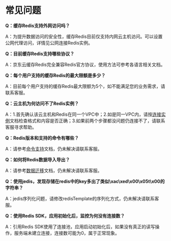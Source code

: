 # 常见问题

**Q：缓存Redis支持外网访问吗？**

A：为提升数据访问的安全性，缓存Redis目前仅支持内网云主机访问。可以设置公网代理访问，详情见公网连接Redis实例。


**Q：目前缓存Redis支持哪些协议？**

A：京东云缓存Redis完全兼容Redis官方协议，使用方法可参考各语言相关文档。


**Q：每个用户支持的缓存Redis的最大限额是多少？**

A：目前每个用户支持的缓存Redis最大限额为5个，如不能满足您的业务需求，请联系客服。

**Q：云主机为何访问不了Redis实例？**

A：1.首先确认该云主机和Redis在同一个VPC中；2.如是同一VPC内，请按[连接实例](https://docs.jdcloud.com/cn/jcs-for-redis/connect-instances)文档检查格式和内容是否正确；3.如果前两个步骤都没问题仍连接不了，请联系客服寻求帮助。


**Q：Redis版本和支持的命令有哪些？**

A：请参考[命令支持](https://docs.jdcloud.com/cn/jcs-for-redis/command-supported)文档，仍未解决请联系客服。


**Q：如何将Redis数据导入导出？**

A：请参考[数据迁移](https://docs.jdcloud.com/cn/jcs-for-redis/data-migration)文档，仍未解决请联系客服。

**Q：使用jedis，发现存储在redis中的key多出了类似\xac\xed\x00\x05t\x00的字符串？**

A：jedis序列化问题，请修改redisTemplate的序列化方式，仍未解决请联系客服。


**Q：使用Redis SDK，应用初始化后，监控为何没有连接数？**

A：引用Redis SDK使用了连接池，应用启动初始化后，如果没有真正的读写操作，服务端未建立连接，连接数可能为0，属于正常现象。
